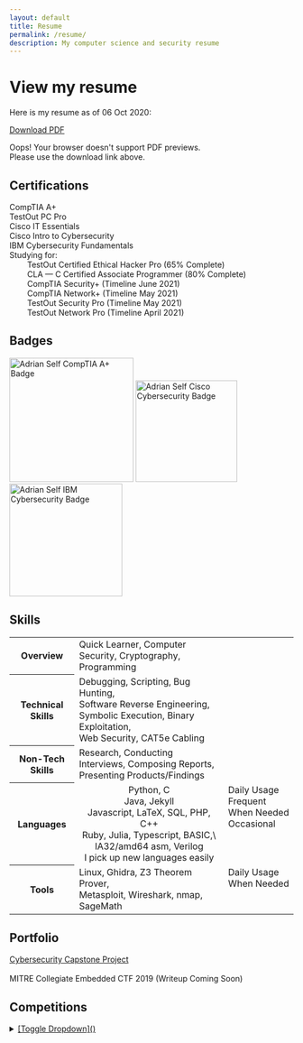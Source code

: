 ```yaml
---
layout: default
title: Resume
permalink: /resume/
description: My computer science and security resume
---
```


# View my resume

Here is my resume as of 06 Oct 2020:

[Download PDF](https://adrianself.me/assets/other/Resume_10062020.pdf)

<object data="/assets/other/Resume_10062020.pdf" type="application/pdf" height="850px" width="100%">
    Oops! Your browser doesn't support PDF previews.<br>
    Please use the download link above.
</object>

## Certifications

CompTIA A+\
TestOut PC Pro\
Cisco IT Essentials\
Cisco Intro to Cybersecurity\
IBM Cybersecurity Fundamentals\
Studying for:\
&nbsp;&nbsp;&nbsp;&nbsp;&nbsp;&nbsp;&nbsp; TestOut Certified Ethical Hacker Pro (65% Complete)\
&nbsp;&nbsp;&nbsp;&nbsp;&nbsp;&nbsp;&nbsp; CLA &mdash; C Certified Associate Programmer (80% Complete)\
&nbsp;&nbsp;&nbsp;&nbsp;&nbsp;&nbsp;&nbsp; CompTIA Security+ (Timeline June 2021)\
&nbsp;&nbsp;&nbsp;&nbsp;&nbsp;&nbsp;&nbsp; CompTIA Network+ (Timeline May 2021)\
&nbsp;&nbsp;&nbsp;&nbsp;&nbsp;&nbsp;&nbsp; TestOut Security Pro (Timeline May 2021)\
&nbsp;&nbsp;&nbsp;&nbsp;&nbsp;&nbsp;&nbsp; TestOut Network Pro (Timeline April 2021)

## Badges
<div>
<a href="https://www.youracclaim.com/badges/0bbe53d5-c3f5-4a44-89db-56dd756db62e/public_url"><img src="https://aself3-files.adrianself.me/Images/comptia-a-ce-certification.png" style="width:220px;height:220px" alt="Adrian Self CompTIA A+ Badge"></a>
<a href="https://www.youracclaim.com/badges/abf5d493-64c0-4ec6-98b0-de49e1a16364/public_url"><img src="https://aself3-files.adrianself.me/Images/cisco-intro-to-cybersecurity.png" style="width:180px;height:180px" alt="Adrian Self Cisco Cybersecurity Badge"></a>
<a href="https://www.youracclaim.com/badges/e6d6c791-b8fc-415d-9d8e-d47ff5a8e9cc/public_url"><img src="https://aself3-files.adrianself.me/Images/ibm-cybersecurity-fundamentals.png" style="width:200px;height:200px" alt="Adrian Self IBM Cybersecurity Badge"></a>
</div>

## Skills
<table>
    <tr>
        <th>Overview</th>
        <td>
            Quick Learner, Computer Security, Cryptography, Programming
        </td>
        <td></td>
    </tr>
    <tr>
		<th>Technical Skills</th>
        <td>
            Debugging, Scripting, Bug Hunting,
            <br>
            Software Reverse Engineering,
            <br>
            Symbolic Execution, Binary Exploitation,
            <br>
            Web Security, CAT5e Cabling
        </td>
        <td></td>
    </tr>
    <tr>
		<th>Non-Tech Skills</th>
        <td>
            Research, Conducting Interviews, Composing Reports,
            <br>
            Presenting Products/Findings
        </td>
        <td></td>
    </tr>
    <tr>
        <th>Languages</th>
        <td style="text-align: center; vertical-align: top;">
            Python, C
            <br>
            Java, Jekyll
            <br>
            Javascript, LaTeX, SQL, PHP, C++
            <br>
            Ruby, Julia, Typescript, BASIC,\
            IA32/amd64 asm, Verilog
            <br>
            I pick up new languages easily
        </td>
        <td style="white-space:nowrap; vertical-align: top;">
            Daily Usage
            <br>
            Frequent
            <br>
            When Needed
            <br>
            Occasional
        </td>
    </tr>
    <tr>
		<th>Tools</th>
        <td>
            Linux, Ghidra, Z3 Theorem Prover,
            <br>
            Metasploit, Wireshark, nmap, SageMath
        </td>
        <td style="white-space:nowrap; vertical-align: top;">
            Daily Usage
            <br>
            When Needed
        </td>
    </tr>
</table>

## Portfolio
[Cybersecurity Capstone Project](https://adrianself.me/portfolio/2020/10/15/senior-capstone.html)
<br><br>
MITRE Collegiate Embedded CTF 2019 (Writeup Coming Soon)


## Competitions

<details>
<summary><u>[Toggle Dropdown]()</u></summary>
<br>
    <ul>
        <li>HacktivityCon CTF 2020</li>
            <div>
                Placed first of 3,663 teams
                <br>
                Collaborated with team (redpwn)
                <br>
                Solved computer security challenges
            </div>
        <li>PicoCTF 2019</li>
            <div>
                Placed third of 15,000+ teams; Invited to awards ceremony
                <br>
                Collaborated with team (GS Goofballs)
                <br>
                Solved challenges in the areas of cryptography, web exploitation, binary exploitation, forensics, and reverse engineering
            </div>
        <li>ångstromCTF 2020</li>
            <div>Placed third</div>
        <li>TJCTF 2020</li>
            <div>Placed 7th</div>
        <li>redpwnCTF 2020</li>
            <div>
                Placed 6th, College Division
                <br>
                Collaborated with team (GS Goofballs)
                <br>
                Solved challenges in the field of cryptography, including RSA and ECC.
            </div>
        <li>UIUCTF 2020</li>
            <div>
                Placed 1st
                <br>
                Collaborated with team (DiceGang)
                <br>
                Solved computer security challenges
            </div>
        <li>Google CTF Quals&Finals 2020</li>
            <div>
                Placed 10th in highly competitive global event
                <br>
                Collaborated with team (DiceGang)
                <br>
                Quals: Solved embdedded security challenge in Verilog and C
                <br>
                Finals: Explored gamified environment with security challenges,
<br>&nbsp;&nbsp;&nbsp;&nbsp;&nbsp;&nbsp;&nbsp; including a flawed allocator.
                <br>
                (Video Coming Soon)
            </div>
        <li></li>
        <li></li>
        <li></li>
        <li></li>
    </ul>
</details>
